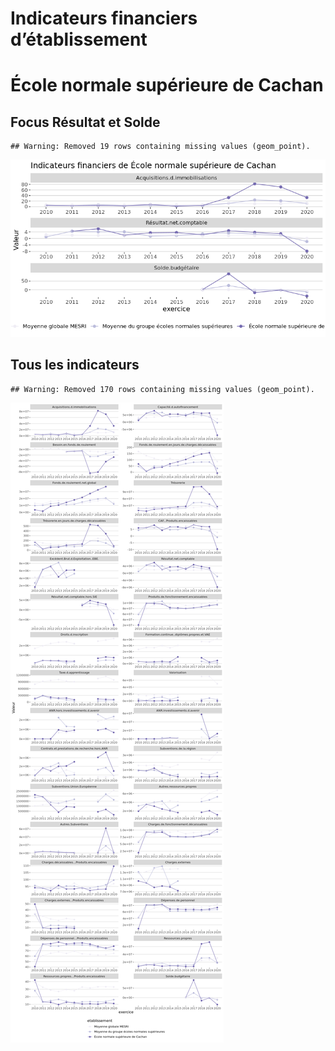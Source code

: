 Indicateurs financiers d’établissement
================

# École normale supérieure de Cachan

## Focus Résultat et Solde

    ## Warning: Removed 19 rows containing missing values (geom_point).

![](école_normale_supérieure_de_cachan_files/figure-gfm/etab.focus-1.png)<!-- -->

## Tous les indicateurs

    ## Warning: Removed 170 rows containing missing values (geom_point).

![](école_normale_supérieure_de_cachan_files/figure-gfm/etab-1.png)<!-- -->

